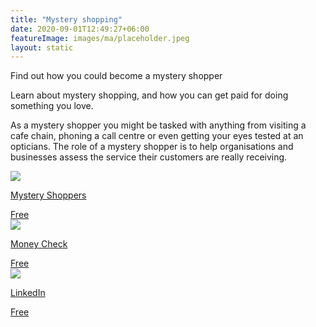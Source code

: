 ```yaml
---
title: "Mystery shopping"
date: 2020-09-01T12:49:27+06:00
featureImage: images/ma/placeholder.jpeg
layout: static
---
```


Find out how you could become a mystery shopper

Learn about mystery shopping, and how you can get paid for doing something you love.

As a mystery shopper you might be tasked with anything from visiting a cafe chain, phoning a call centre or even getting your eyes tested at an opticians. The role of a mystery shopper is to help organisations and businesses assess the service their customers are really receiving.

<a class="ma-link" href="https://www.mystery-shoppers.co.uk/its-not-just-shopping/mystery-diners/"><div class="ma-card ma-card-Wealth"><div class="ma-icon"><img src ="/images/Icon-check - wealth - opacity.svg"/></div><div class="ma-name"><p>Mystery Shoppers</p></div><div class="ma-paid-text"><span>Free</span></div></div></a><a class="ma-link" href="https://moneycheck.com/mystery-shopper-jobs/"><div class="ma-card ma-card-Wealth"><div class="ma-icon"><img src ="/images/Icon-check - wealth - opacity.svg"/></div><div class="ma-name"><p>Money Check</p></div><div class="ma-paid-text"><span>Free</span></div></div></a><a class="ma-link" href="https://www.linkedin.com/pulse/what-you-need-know-being-mystery-shopper-insightsopinion/"><div class="ma-card ma-card-Wealth"><div class="ma-icon"><img src ="/images/Icon-check - wealth - opacity.svg"/></div><div class="ma-name"><p>LinkedIn</p></div><div class="ma-paid-text"><span>Free</span></div></div></a>  

<br/><br/>






